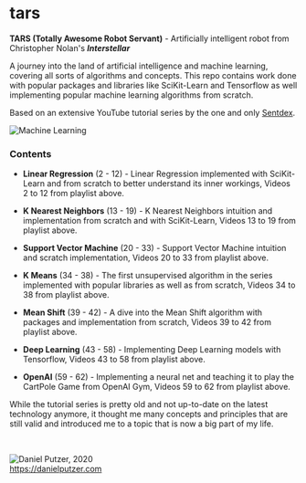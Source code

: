 # tars

**TARS (Totally Awesome Robot Servant)** - Artificially intelligent robot from Christopher Nolan's ***Interstellar***

A journey into the land of artificial intelligence and machine learning, covering all sorts of algorithms and concepts. This repo contains work done with popular packages and libraries like SciKit-Learn and Tensorflow as well implementing popular machine learning algorithms from scratch.

Based on an extensive YouTube tutorial series by the one and only [Sentdex](https://www.youtube.com/playlist?list=PLQVvvaa0QuDfKTOs3Keq_kaG2P55YRn5v).

![Machine Learning](https://user-images.githubusercontent.com/25454503/87912115-0e657e80-ca6d-11ea-9c09-14881632cc53.png)

### Contents
- **Linear Regression** (2 - 12) - Linear Regression implemented with SciKit-Learn and from scratch to better understand its inner workings, Videos 2 to 12 from playlist above.

- **K Nearest Neighbors** (13 - 19) - K Nearest Neighbors intuition and implementation from scratch and with SciKit-Learn, Videos 13 to 19 from playlist above.

- **Support Vector Machine** (20 - 33) - Support Vector Machine intuition and scratch implementation, Videos 20 to 33 from playlist above.

- **K Means** (34 - 38) - The first unsupervised algorithm in the series implemented with popular libraries as well as from scratch, Videos 34 to 38 from playlist above.

- **Mean Shift** (39 - 42) - A dive into the Mean Shift algorithm with packages and implementation from scratch, Videos 39 to 42 from playlist above.

- **Deep Learning** (43 - 58) - Implementing Deep Learning models with Tensorflow, Videos 43 to 58 from playlist above.

- **OpenAI** (59 - 62) - Implementing a neural net and teaching it to play the CartPole Game from OpenAI Gym, Videos 59 to 62 from playlist above.

While the tutorial series is pretty old and not up-to-date on the latest technology anymore, it thought me many concepts and principles that are still valid and introduced me to a topic that is now a big part of my life.

&nbsp;

![Daniel Putzer, 2020](https://i.ibb.co/LSxTsY3/dan.png "Daniel Putzer, 2020")  
<https://danielputzer.com>
